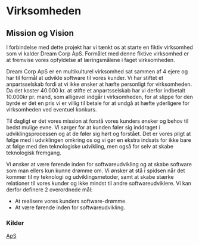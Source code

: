 # Virksomheden

## Mission og Vision

I forbindelse med dette projekt har vi tænkt os at starte en fiktiv virksomhed som vi kalder Dream Corp ApS. Formålet med denne fiktive virksomhed er at fremvise vores opfyldelse af læringsmålene i faget virksomheden.

Dream Corp ApS er en multikulturel virksomhed sat sammen af 4 ejere og har til formål at udvikle software til vores kunder. Vi har stiftet et anpartsselskab fordi at vi ikke ønsker at hæfte personligt for virksomheden. Da det koster 40.000 kr. at stifte et anpartsselskab har vi derfor indbetalt 10.000kr pr. mand, som alligevel indgår i virksomheden, for at slippe for den byrde er det en pris vi er villig til betale for at undgå at hæfte yderligere for virksomheden ved eventuel konkurs.

Til dagligt er det vores mission at forstå vores kunders ønsker og behov til bedst mulige evne. Vi sørger for at kunden føler sig inddraget i udviklingsprocessen og at de føler sig hørt og forstået. Det er vores pligt at følge med i udviklingen omkring os og vi gør en ekstra indsats for ikke bare at følge med den teknologiske udvikling, men også for selv at skabe teknologisk fremgang.

Vi ønsker at være førende inden for softwareudvikling og at skabe software som man ellers kun kunne drømme om. Vi ønsker at stå i spidsen når det kommer til ny teknologi og udviklingsmetoder, samt at skabe stærke relationer til vores kunder og ikke mindst til andre softwareudviklere. Vi kan derfor definere 2 overordnede mål:

- At realisere vores kunders software-drømme.
- At være førende inden for softwareudvikling.

### Kilder

[ApS](https://www.nemadvokat.dk/blog/selskabsstiftelse/hvad-er-et-aps/)
